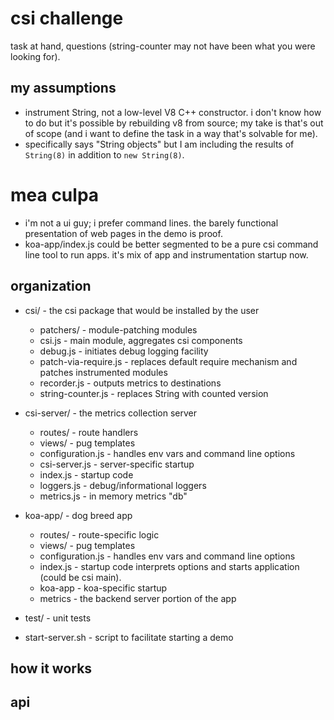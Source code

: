# csi challenge

task at hand, questions (string-counter may not have been what you were looking for).

## my assumptions
- instrument String, not a low-level V8 C++ constructor. i don't know how to do but it's possible by rebuilding v8 from source; my take is that's out of scope (and i want to define the task in a way that's solvable for me).
- specifically says "String objects" but I am including the results of `String(8)` in addition to `new String(8)`.

# mea culpa
- i'm not a ui guy; i prefer command lines. the barely functional presentation of web pages in the
demo is proof.
- koa-app/index.js could be better segmented to be a pure csi command line tool to run apps. it's mix of
app and instrumentation startup now.

## organization

- csi/ - the csi package that would be installed by the user
  - patchers/ - module-patching modules
  - csi.js - main module, aggregates csi components
  - debug.js - initiates debug logging facility
  - patch-via-require.js - replaces default require mechanism and patches instrumented modules
  - recorder.js - outputs metrics to destinations
  - string-counter.js - replaces String with counted version

- csi-server/ - the metrics collection server
  - routes/ - route handlers
  - views/ - pug templates
  - configuration.js - handles env vars and command line options
  - csi-server.js - server-specific startup
  - index.js - startup code
  - loggers.js - debug/informational loggers
  - metrics.js - in memory metrics "db"

- koa-app/ - dog breed app
  - routes/ - route-specific logic
  - views/ - pug templates
  - configuration.js - handles env vars and command line options
  - index.js - startup code interprets options and starts application (could be csi main).
  - koa-app - koa-specific startup
  - metrics - the backend server portion of the app

- test/ - unit tests
- start-server.sh - script to facilitate starting a demo

## how it works



## api
